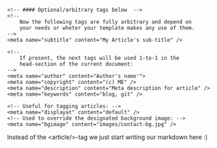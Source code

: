 <!-- In the markdown template we wrap our meta-tags in this
		div so they can be cleanly separated from the actual content. -->
<div id="meta">
	<!--#### Non-optional (required) tags -->
	<!--
		Date.parse() compatible date or 'auto' if you want to have
		it generated by looking at the file's last modification time.
		This meta-tag will be put into the document's head.
	-->
	<meta name="lastmodified" content="2015-05-15 19:00" />
	<!--
		The article's name is required as well. If you do not
		provide a name this file's name will be used.
	-->
	<meta name="title" content="My Article" />
	<!--
		We're also gonna use that as the article's ID. You
		might leave the URL empty so it will get auto-generated
		from the title, but be careful: If the title changes, so
		will the URL (think of SEO).
		The URL may also contain an arbitrary relative path that
		can be used then for organizing articles into categories.
	-->
	<meta name="urlname" content="my-category/some-fancy-url-name" />
	
	
	
	
	<!-- #### Optional/arbitrary tags below  -->
	<!--
		Now the following tags are fully arbitrary and depend on
		your needs or wheter your template makes any use of them.
	-->
	<meta name="subtitle" content="My Article's sub-title" />
	
	<!--
		If present, the next tags will be used 1-to-1 in the
		head-section of the current document:
	-->
	<meta name="author" content="Author's name'">
	<meta name="copyright" content="(c) ME" />
	<meta name="description" content="Meta description for article" />
	<meta name="keywords" content="blog, git" />
	
	<!-- Useful for tagging articles: -->
	<meta name="displayat" content="default" />
	<!-- Used to override the designated background image: -->
	<meta name="bgimage" content="images/contact-bg.jpg" />
</div>

Instead of the &lt;article/&gt;-tag we just start writing our markdown here :)
